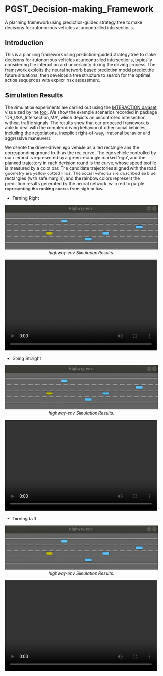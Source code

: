 # PGST_Decision-making_Framework
A planning framework using prediction-guided strategy tree to make decisions for autonomous vehicles at uncontrolled intersections.

## Introduction
This is a planning framework using prediction-guided strategy tree to make decisions for autonomous vehicles at uncontrolled intersections, typically considering the interaction and uncertainty during the driving process. The framework exploits the neural network-based prediction model predict the future situations, then develops a tree structure to search for the optimal action sequences with explicit risk assessment. 


## Simulation Results
The simulation experiments are carried out using the [INTERACTION dataset](https://interaction-dataset.com/), visualized by the [tool](https://github.com/interaction-dataset/interaction-dataset). We show the example scenarios recorded in package 'DR_USA_Intersection_MA', which depicts an uncontrolled intersection without traffic signals. The results show that our proposed framework is able to deal with the complex driving behavior of other social behicles, including the negotiations, inexplicit right-of-way, irrational behavior and aggressive maneuvers. 

We denote the driver-driven ego vehicle as a red rectangle and the corresponding ground truth as the red curve. The ego vehicle controlled by our method is represented by a green rectangle marked 'ego', and the planned trajectory in each decision round is the curve, whose speed profile is measured by a color bar. The candidate trajectories aligned with the road geometry are yellow dotted lines. The social vehicles are described as blue rectangles (with safe margin), and the rainbow colors represent the prediction results generated by the neural network, with red to purple representing the ranking scores from high to low.

* Turning Right  
<p align="center">
    <img src="https://github.com/zt-BIT/Spatio-temporal-Decision-making-and-Trajectory-Planning-Framework/blob/main/videos/highway-env.gif?raw=true"><br/>
    <em>highway-env Simulation Results.</em>
</p>

<video src="https://github.com/zt-BIT/PGST_Decision-making_Framework/blob/main/videos/RightTurn.mp4.mp4" controls="controls" width="500" height="300"></video>

* Going Straight 
<p align="center">
    <img src="https://github.com/zt-BIT/Spatio-temporal-Decision-making-and-Trajectory-Planning-Framework/blob/main/videos/highway-env.gif?raw=true"><br/>
    <em>highway-env Simulation Results.</em>
</p>
<video src="https://github.com/zt-BIT/PGST_Decision-making_Framework/blob/main/videos/GoStraight.mp4" controls="controls" width="500" height="300"></video>

* Turning Left
<p align="center">
    <img src="https://github.com/zt-BIT/Spatio-temporal-Decision-making-and-Trajectory-Planning-Framework/blob/main/videos/highway-env.gif?raw=true"><br/>
    <em>highway-env Simulation Results.</em>
</p>
<video src="https://github.com/zt-BIT/PGST_Decision-making_Framework/blob/main/videos/LeftTurn.mp4" controls="controls" width="500" height="300"></video>

